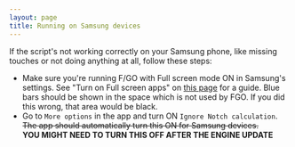 ```yaml
---
layout: page
title: Running on Samsung devices
---
```


If the script's not working correctly on your Samsung phone, like missing touches or not doing anything at all, follow these steps:

- Make sure you're running F/GO with Full screen mode ON in Samsung's settings. See "Turn on Full screen apps" on [this page](https://www.samsung.com/us/support/answer/ANS00079034/) for a guide. Blue bars should be shown in the space which is not used by FGO. If you did this wrong, that area would be black.
- Go to `More options` in the app and turn ON `Ignore Notch calculation`. ~~The app should automatically turn this ON for Samsung devices.~~  
  **YOU MIGHT NEED TO TURN THIS OFF AFTER THE ENGINE UPDATE**
